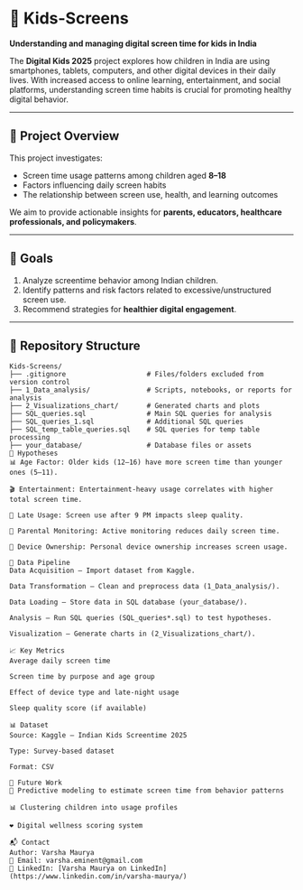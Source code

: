 # 📱 Kids-Screens

**Understanding and managing digital screen time for kids in India**  

The **Digital Kids 2025** project explores how children in India are using smartphones, tablets, computers, and other digital devices in their daily lives. With increased access to online learning, entertainment, and social platforms, understanding screen time habits is crucial for promoting healthy digital behavior.

---

## 📍 Project Overview

This project investigates:
- Screen time usage patterns among children aged **8–18**
- Factors influencing daily screen habits
- The relationship between screen use, health, and learning outcomes

We aim to provide actionable insights for **parents, educators, healthcare professionals, and policymakers**.

---

## 🎯 Goals

1. Analyze screentime behavior among Indian children.
2. Identify patterns and risk factors related to excessive/unstructured screen use.
3. Recommend strategies for **healthier digital engagement**.

---

## 📂 Repository Structure

```plaintext
Kids-Screens/
├── .gitignore                    # Files/folders excluded from version control
├── 1_Data_analysis/              # Scripts, notebooks, or reports for analysis
├── 2_Visualizations_chart/       # Generated charts and plots
├── SQL_queries.sql               # Main SQL queries for analysis
├── SQL_queries_1.sql             # Additional SQL queries
├── SQL_temp_table_queries.sql    # SQL queries for temp table processing
├── your_database/                # Database files or assets
🧪 Hypotheses
📊 Age Factor: Older kids (12–16) have more screen time than younger ones (5–11).

🎬 Entertainment: Entertainment-heavy usage correlates with higher total screen time.

🌙 Late Usage: Screen use after 9 PM impacts sleep quality.

👀 Parental Monitoring: Active monitoring reduces daily screen time.

📱 Device Ownership: Personal device ownership increases screen usage.

🔄 Data Pipeline
Data Acquisition – Import dataset from Kaggle.

Data Transformation – Clean and preprocess data (1_Data_analysis/).

Data Loading – Store data in SQL database (your_database/).

Analysis – Run SQL queries (SQL_queries*.sql) to test hypotheses.

Visualization – Generate charts in (2_Visualizations_chart/).

📈 Key Metrics
Average daily screen time

Screen time by purpose and age group

Effect of device type and late-night usage

Sleep quality score (if available)

📊 Dataset
Source: Kaggle – Indian Kids Screentime 2025

Type: Survey-based dataset

Format: CSV

🧩 Future Work
🧮 Predictive modeling to estimate screen time from behavior patterns

📊 Clustering children into usage profiles

❤️ Digital wellness scoring system

📬 Contact
Author: Varsha Maurya
📧 Email: varsha.eminent@gmail.com
🔗 LinkedIn: [Varsha Maurya on LinkedIn](https://www.linkedin.com/in/varsha-maurya/)

